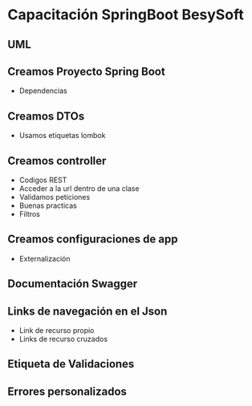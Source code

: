 # Capacitación SpringBoot BesySoft

## UML

## Creamos Proyecto Spring Boot

- Dependencias

## Creamos DTOs

- Usamos etiquetas lombok

## Creamos controller

- Codigos REST
- Acceder a la url dentro de una clase
- Validamos peticiones
- Buenas practicas
- Filtros

## Creamos configuraciones de app

- Externalización

## Documentación Swagger

## Links de navegación en el Json

- Link de recurso propio
- Links de recurso cruzados

## Etiqueta de Validaciones

## Errores personalizados
